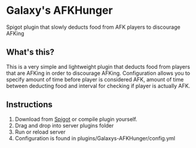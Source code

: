 # Galaxy's AFKHunger
Spigot plugin that slowly deducts food from AFK players to discourage AFKing

## What's this?

This is a very simple and lightweight plugin that deducts food from players that are AFKing in order to discourage AFKing. Configuration allows you to specify amount of time before player is considered AFK, amount of time between deducting food and interval for checking if player is actually AFK.

## Instructions

1. Download from [Spigot](https://www.spigotmc.org/resources/galaxys-afk-hunger.73024/) or compile plugin yourself.
2. Drag and drop into server plugins folder
3. Run or reload server
4. Configuration is found in plugins/Galaxys-AFKHunger/config.yml